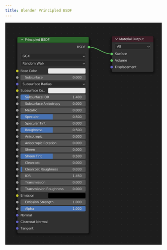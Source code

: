 ```yaml
---
title: Blender Principled BSDF
---
```


[![Blender Principled BSDF](2023-principled-bsdf-node.png)](2023-principled-bsdf-node.png)
